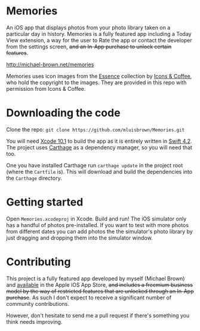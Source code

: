 # Memories
An iOS app that displays photos from your photo library taken on a particular day in history. Memories is a fully featured app including a Today View extension, a way for the user to Rate the app or contact the developer from the settings screen, ~~and an In-App purchase to unlock certain features~~.

http://michael-brown.net/memories

Memories uses icon images from the [Essence](http://iconsandcoffee.com/essence/) collection by [Icons & Coffee](http://iconsandcoffee.com), who hold the copyright to the images. They are provided in this repo with permission from Icons & Coffee.

# Downloading the code
Clone the repo: `git clone https://github.com/mluisbrown/Memories.git`

You will need [Xcode 10.1](https://developer.apple.com/xcode/download/) to build the app as it is entirely written in [Swift 4.2](https://swift.org). The project uses [Carthage](https://github.com/Carthage/Carthage) as a dependency manager, so you will need that too.

One you have installed Carthage run `carthage update` in the project root (where the `Cartfile` is). This will download and build the dependencies into the `Carthage` directory.

# Getting started
Open `Memories.xcodeproj` in Xcode. Build and run! The iOS simulator only has a handful of photos pre-installed. If you want to test with more photos from different dates you can add photos the the simulator's photo library by just dragging and dropping them into the simulator window.

# Contributing
This project is a fully featured app developed by myself (Michael Brown) and [available](https://itunes.apple.com/us/app/memories/id1037130497?mt=8) in the Apple iOS App Store, ~~and includes a freemium business model by the way of restricted features that are unlocked through an In-App purchase~~. As such I don't expect to receive a significant number of community contributions.

However, don't hesitate to send me a pull request if there's something you think needs improving. 
